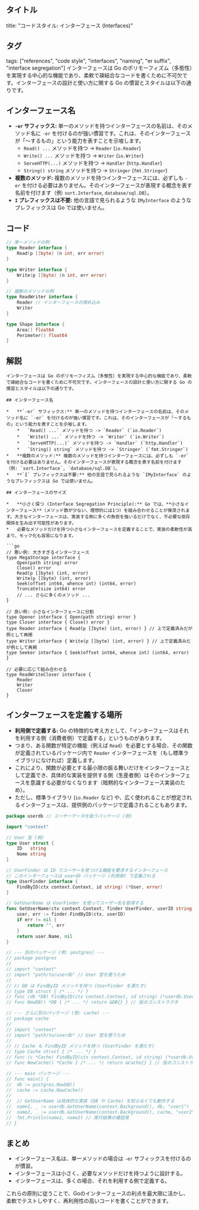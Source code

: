 ## タイトル
title: "コードスタイル: インターフェース (Interfaces)"
## タグ
tags: ["references", "code style", "interfaces", "naming", "er suffix", "interface segregation"]
インターフェースは Go のポリモーフィズム（多態性）を実現する中心的な機能であり、柔軟で疎結合なコードを書くために不可欠です。インターフェースの設計と使い方に関する Go の慣習とスタイルは以下の通りです。

## インターフェース名

*   **`-er` サフィックス:** 単一のメソッドを持つインターフェースの名前は、そのメソッド名に `-er` を付けるのが強い慣習です。これは、そのインターフェースが「～するもの」という能力を表すことを示唆します。
    *   `Read() ...` メソッドを持つ -> `Reader` (`io.Reader`)
    *   `Write() ...` メソッドを持つ -> `Writer` (`io.Writer`)
    *   `ServeHTTP(...)` メソッドを持つ -> `Handler` (`http.Handler`)
    *   `String() string` メソッドを持つ -> `Stringer` (`fmt.Stringer`)
*   **複数のメソッド:** 複数のメソッドを持つインターフェースには、必ずしも `-er` を付ける必要はありません。そのインターフェースが表現する概念を表す名前を付けます（例: `sort.Interface`, `database/sql.DB`）。
*   **`I` プレフィックスは不要:** 他の言語で見られるような `IMyInterface` のようなプレフィックスは Go では使いません。

## コード
```go
// 単一メソッドの例
type Reader interface {
	Read(p []byte) (n int, err error)
}

type Writer interface {
	Write(p []byte) (n int, err error)
}

// 複数のメソッドの例
type ReadWriter interface {
	Reader // インターフェースの埋め込み
	Writer
}

type Shape interface {
    Area() float64
    Perimeter() float64
}
```

## 解説
```text
インターフェースは Go のポリモーフィズム（多態性）を実現する中心的な機能であり、柔軟で疎結合なコードを書くために不可欠です。インターフェースの設計と使い方に関する Go の慣習とスタイルは以下の通りです。

## インターフェース名

*   **`-er` サフィックス:** 単一のメソッドを持つインターフェースの名前は、そのメソッド名に `-er` を付けるのが強い慣習です。これは、そのインターフェースが「～するもの」という能力を表すことを示唆します。
    *   `Read() ...` メソッドを持つ -> `Reader` (`io.Reader`)
    *   `Write() ...` メソッドを持つ -> `Writer` (`io.Writer`)
    *   `ServeHTTP(...)` メソッドを持つ -> `Handler` (`http.Handler`)
    *   `String() string` メソッドを持つ -> `Stringer` (`fmt.Stringer`)
*   **複数のメソッド:** 複数のメソッドを持つインターフェースには、必ずしも `-er` を付ける必要はありません。そのインターフェースが表現する概念を表す名前を付けます（例: `sort.Interface`, `database/sql.DB`）。
*   **`I` プレフィックスは不要:** 他の言語で見られるような `IMyInterface` のようなプレフィックスは Go では使いません。

## インターフェースのサイズ

*   **小さく保つ (Interface Segregation Principle):** Go では、**小さなインターフェース**（メソッド数が少ない、理想的には1つ）を組み合わせることが推奨されます。大きなインターフェースは、実装する側に多くの負担を強いるだけでなく、不必要な依存関係を生み出す可能性があります。
*   必要なメソッドだけを持つ小さなインターフェースを定義することで、実装の柔軟性が高まり、モック化も容易になります。

```go
// 悪い例: 大きすぎるインターフェース
type MegaStorage interface {
    Open(path string) error
    Close() error
    Read(p []byte) (int, error)
    Write(p []byte) (int, error)
    Seek(offset int64, whence int) (int64, error)
    Truncate(size int64) error
    // ... さらに多くのメソッド ...
}

// 良い例: 小さなインターフェースに分割
type Opener interface { Open(path string) error }
type Closer interface { Close() error }
type Reader interface { Read(p []byte) (int, error) } // 上で定義済みだが例として再掲
type Writer interface { Write(p []byte) (int, error) } // 上で定義済みだが例として再掲
type Seeker interface { Seek(offset int64, whence int) (int64, error) }

// 必要に応じて組み合わせる
type ReadWriteCloser interface {
    Reader
    Writer
    Closer
}
```

## インターフェースを定義する場所

*   **利用側で定義する:** Go の特徴的な考え方として、「インターフェースはそれを利用する側（消費者側）で定義する」というものがあります。
*   つまり、ある関数が特定の機能（例えば `Read`）を必要とする場合、その関数が定義されているパッケージ内で `Reader` インターフェースを（もし標準ライブラリになければ）定義します。
*   これにより、関数が必要とする最小限の振る舞いだけをインターフェースとして定義でき、具体的な実装を提供する側（生産者側）はそのインターフェースを意識する必要がなくなります（暗黙的なインターフェース実装のため）。
*   ただし、標準ライブラリ (`io.Reader` など) や、広く使われることが想定されるインターフェースは、提供側のパッケージで定義されることもあります。

```go
package userdb // ユーザーデータを扱うパッケージ (例)

import "context"

// User 型 (例)
type User struct {
	ID   string
	Name string
}

// UserFinder は ID でユーザーを見つける機能を要求するインターフェース
// このインターフェースは userdb パッケージ (利用側) で定義される
type UserFinder interface {
	FindByID(ctx context.Context, id string) (*User, error)
}

// GetUserName は UserFinder を使ってユーザー名を取得する
func GetUserName(ctx context.Context, finder UserFinder, userID string) (string, error) {
	user, err := finder.FindByID(ctx, userID)
	if err != nil {
		return "", err
	}
	return user.Name, nil
}

// --- 別のパッケージ (例: postgres) ---
// package postgres
//
// import "context"
// import "path/to/userdb" // User 型を使うため
//
// // DB は FindByID メソッドを持つ (UserFinder を満たす)
// type DB struct { /* ... */ }
// func (db *DB) FindByID(ctx context.Context, id string) (*userdb.User, error) { /* ... */ }
// func NewDB() *DB { /* ... */ return &DB{} } // 仮のコンストラクタ

// --- さらに別のパッケージ (例: cache) ---
// package cache
//
// import "context"
// import "path/to/userdb" // User 型を使うため
//
// // Cache も FindByID メソッドを持つ (UserFinder を満たす)
// type Cache struct { /* ... */ }
// func (c *Cache) FindByID(ctx context.Context, id string) (*userdb.User, error) { /* ... */ }
// func NewCache() *Cache { /* ... */ return &Cache{} } // 仮のコンストラクタ

// --- main パッケージ ---
// func main() {
// 	db := postgres.NewDB()
// 	cache := cache.NewCache()
//
// 	// GetUserName は具体的な実装 (DB や Cache) を知らなくても動作する
// 	name1, _ := userdb.GetUserName(context.Background(), db, "user1")
// 	name2, _ := userdb.GetUserName(context.Background(), cache, "user2")
//  fmt.Println(name1, name2) // 実行結果の確認用
// }
```

## まとめ

*   インターフェース名は、単一メソッドの場合は `-er` サフィックスを付けるのが慣習。
*   インターフェースは小さく、必要なメソッドだけを持つように設計する。
*   インターフェースは、多くの場合、それを利用する側で定義する。

これらの原則に従うことで、Goのインターフェースの利点を最大限に活かし、柔軟でテストしやすく、再利用性の高いコードを書くことができます。